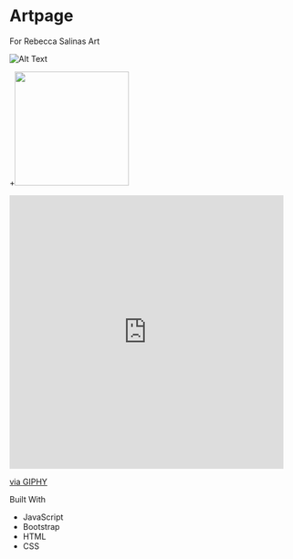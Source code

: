 # Artpage
For Rebecca Salinas Art

![Alt Text](https://giphy.com/embed/dJX6ig7de21xe)

+<img src="/art/sample.gif?raw=true" width="200px">

<iframe src="https://giphy.com/embed/dJX6ig7de21xe" width="480" height="480" frameBorder="0" class="giphy-embed" allowFullScreen></iframe><p><a href="https://giphy.com/gifs/thokamaer-dJX6ig7de21xe">via GIPHY</a></p>

Built With
* JavaScript
* Bootstrap
* HTML
* CSS


